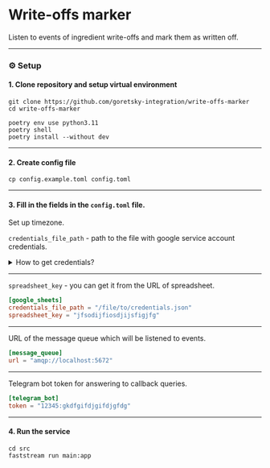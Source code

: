 # Write-offs marker

Listen to events of ingredient write-offs and mark them as written off.

--- 

### ⚙️ Setup

#### 1. Clone repository and setup virtual environment

```shell
git clone https://github.com/goretsky-integration/write-offs-marker
cd write-offs-marker

poetry env use python3.11
poetry shell
poetry install --without dev
```

---

#### 2. Create config file

```shell
cp config.example.toml config.toml
```

--- 

#### 3. Fill in the fields in the `config.toml` file.

Set up timezone.

`credentials_file_path` - path to the file with google service account credentials.
<details>
<summary>How to get credentials?</summary>

A service account is a special type of Google account intended to represent a non-human user that needs to authenticate
and be authorized to access data in Google APIs.

Since it’s a separate account, by default it does not have access to any spreadsheet until you share it with this
account. Just like any other Google account.

#### Here’s how to get one:

1. Enable API Access for a Project if you haven’t done it yet.
    <details>
    <summary>🤔 How do I enable API Access?</summary>
    Enable API Access for a Project
    Head to Google Developers Console and create a new project (or select the one you already have).

   In the box labeled “Search for APIs and Services”, search for “Google Drive API” and enable it.

   In the box labeled “Search for APIs and Services”, search for “Google Sheets API” and enable it.
    </details>
2. Go to “APIs & Services > Credentials” and choose “Create credentials > Service account key”.
3. Fill out the form
4. Click “Create” and “Done”.
5. Press “Manage service accounts” above Service Accounts.
6. Press on ⋮ near recently created service account and select “Manage keys” and then click on “ADD KEY > Create new
   key”.
7. Select JSON key type and press “Create”.

You will automatically download a JSON file with credentials. It may look like this:

```json
{
  "type": "service_account",
  "project_id": "api-project-XXX",
  "private_key_id": "2cd … ba4",
  "private_key": "-----BEGIN PRIVATE KEY-----\nNrDyLw … jINQh/9\n-----END PRIVATE KEY-----\n",
  "client_email": "473000000000-yoursisdifferent@developer.gserviceaccount.com",
  "client_id": "473 … hd.apps.googleusercontent.com"
}
```

Remember the path to the downloaded credentials file. Also, in the next step you’ll need the value of client_email from
this file.

Very important! Go to your spreadsheet and share it with a client_email from the step above. Just like you do with any
other Google account.

If you don’t do this, you’ll get a `gspread.exceptions.SpreadsheetNotFound` exception when trying to
access this spreadsheet from your application or a script.
</details>

---

`spreadsheet_key` - you can get it from the URL of spreadsheet.

```toml
[google_sheets]
credentials_file_path = "/file/to/credentials.json"
spreadsheet_key = "jfsodijfiosdjijsfigjfg"
```

---

URL of the message queue which will be listened to events.

```toml
[message_queue]
url = "amqp://localhost:5672"
```

---

Telegram bot token for answering to callback queries.

```toml
[telegram_bot]
token = "12345:gkdfgifdjgifdjgfdg"
```

---

#### 4. Run the service

```shell
cd src
faststream run main:app
```
